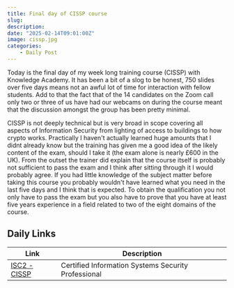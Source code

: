 ```yaml
---
title: Final day of CISSP course
slug: 
description: 
date: "2025-02-14T09:01:00Z"
image: cissp.jpg
categories:
    - Daily Post
---
```

Today is the final day of my week long training course (CISSP) with Knowledge Academy. It has been a bit of a slog to be honest, 750 slides over five days means not an awful lot of time for interaction with fellow students. Add to that the fact that of the 14 candidates on the Zoom call only two or three of us have had our webcams on during the course meant that the discussion amongst the group has been pretty minimal.

CISSP is not deeply technical but is very broad in scope covering all aspects of Information Security from lighting of access to buildings to how crypto works. Practically I haven't actually learned huge amounts that I didnt already know but the training has given me a good idea of the likely content of the exam, should I take it (the exam alone is nearly £600 in the UK). From the outset the trainer did explain that the course itself is probably not sufficient to pass the exam and I think after sitting through it I would probably agree. If you had little knowledge of the subject matter before taking this course you probably wouldn't have learned what you need in the last five days and I think that is expected. To obtain the qualification you not only have to pass the exam but you also have to prove that you have at least five years experience in a field related to two of the eight domains of the course.


## Daily Links

|Link|Description|
|--------|----|
|[ISC2 - CISSP](https://www.isc2.org/certifications/cissp)|Certified Information Systems Security Professional|
